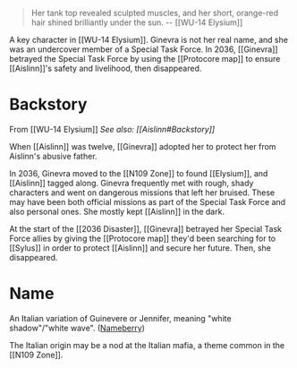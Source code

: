 > Her tank top revealed sculpted muscles, and her short, orange-red hair shined brilliantly under the sun.
> -- [[WU-14 Elysium]]

A key character in [[WU-14 Elysium]]. Ginevra is not her real name, and she was an undercover member of a Special Task Force. In 2036, [[Ginevra]] betrayed the Special Task Force by using the [[Protocore map]] to ensure [[Aislinn]]'s safety and livelihood, then disappeared.

# Backstory
From [[WU-14 Elysium]]
*See also: [[Aislinn#Backstory]]*

When [[Aislinn]] was twelve, [[Ginevra]] adopted her to protect her from Aislinn's abusive father.

In 2036, Ginevra moved to the [[N109 Zone]] to found [[Elysium]], and [[Aislinn]] tagged along. Ginevra frequently met with rough, shady characters and went on dangerous missions that left her bruised. These may have been both official missions as part of the Special Task Force and also personal ones. She mostly kept [[Aislinn]] in the dark.

At the start of the [[2036 Disaster]], [[Ginevra]] betrayed her Special Task Force allies by giving the [[Protocore map]] they'd been searching for to [[Sylus]] in order to protect [[Aislinn]] and secure her future. Then, she disappeared.

# Name
An Italian variation of Guinevere or Jennifer, meaning "white shadow"/"white wave". ([Nameberry](https://nameberry.com/b/girl-baby-name-ginevra))

The Italian origin may be a nod at the Italian mafia, a theme common in the [[N109 Zone]].
